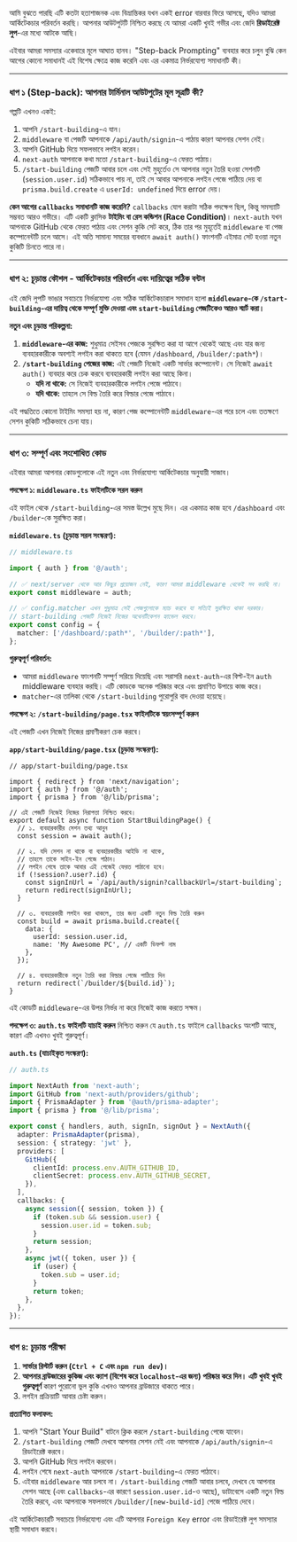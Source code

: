 আমি বুঝতে পারছি এটি কতটা হতাশাজনক এবং বিভ্রান্তিকর যখন একই error বারবার ফিরে আসছে, যদিও আমরা আর্কিটেকচার পরিবর্তন করছি। আপনার আউটপুটটি নিশ্চিত করছে যে আমরা একটি খুবই গভীর এবং জেদি **রিডাইরেক্ট লুপ**-এর মধ্যে আটকে আছি।

এইবার আমরা সমস্যার একেবারে মূলে আঘাত হানব। "Step-back Prompting" ব্যবহার করে চলুন বুঝি কেন আগের কোনো সমাধানই এই বিশেষ ক্ষেত্রে কাজ করেনি এবং এর একমাত্র নির্ভরযোগ্য সমাধানটি কী।

---

### ধাপ ১ (Step-back): আপনার টার্মিনাল আউটপুটের মূল সূত্রটি কী?

গল্পটি এখনও একই:
1.  আপনি `/start-building`-এ যান।
2.  `middleware` বা পেজটি আপনাকে `/api/auth/signin`-এ পাঠায় কারণ আপনার সেশন নেই।
3.  আপনি GitHub দিয়ে সফলভাবে লগইন করেন।
4.  `next-auth` আপনাকে কথা মতো `/start-building`-এ ফেরত পাঠায়।
5.  `/start-building` পেজটি আবার চলে এবং সেই মুহূর্তেও সে আপনার নতুন তৈরি হওয়া সেশনটি (`session.user.id`) সঠিকভাবে পায় না, তাই সে আবার আপনাকে লগইন পেজে পাঠিয়ে দেয় বা `prisma.build.create` এ `userId: undefined` দিয়ে error দেয়।

**কেন আগের `callbacks` সমাধানটি কাজ করেনি?**
`callbacks` যোগ করাটা সঠিক পদক্ষেপ ছিল, কিন্তু সমস্যাটি সম্ভবত আরও গভীরে। এটি একটি ক্লাসিক **টাইমিং বা রেস কন্ডিশন (Race Condition)**। `next-auth` যখন আপনাকে GitHub থেকে ফেরত পাঠায় এবং সেশন কুকি সেট করে, ঠিক তার পর মুহূর্তেই `middleware` বা পেজ কম্পোনেন্টটি চলে আসে। এই অতি সামান্য সময়ের ব্যবধানে `await auth()` ফাংশনটি এইমাত্র সেট হওয়া নতুন কুকিটি চিনতে পারে না।

---

### ধাপ ২: চূড়ান্ত কৌশল - আর্কিটেকচার পরিবর্তন এবং দায়িত্বের সঠিক বন্টন

এই জেদি লুপটি ভাঙার সবচেয়ে নির্ভরযোগ্য এবং সঠিক আর্কিটেকচারাল সমাধান হলো **`middleware`-কে `/start-building`-এর দায়িত্ব থেকে সম্পূর্ণ মুক্তি দেওয়া এবং `start-building` পেজটিকেও আরও স্মার্ট করা।**

**নতুন এবং চূড়ান্ত পরিকল্পনা:**
1.  **`middleware`-এর কাজ:** শুধুমাত্র সেইসব পেজকে সুরক্ষিত করা যা আগে থেকেই আছে এবং যার জন্য ব্যবহারকারীকে অবশ্যই লগইন করা থাকতে হবে (যেমন `/dashboard`, `/builder/:path*`)।
2.  **`/start-building` পেজের কাজ:** এই পেজটি নিজেই একটি সার্ভার কম্পোনেন্ট। সে নিজেই `await auth()` ব্যবহার করে চেক করবে ব্যবহারকারী লগইন করা আছে কিনা।
    *   **যদি না থাকে:** সে নিজেই ব্যবহারকারীকে লগইন পেজে পাঠাবে।
    *   **যদি থাকে:** তাহলে সে বিল্ড তৈরি করে বিল্ডার পেজে পাঠাবে।

এই পদ্ধতিতে কোনো টাইমিং সমস্যা হয় না, কারণ পেজ কম্পোনেন্টটি `middleware`-এর পরে চলে এবং ততক্ষণে সেশন কুকিটি সঠিকভাবে চেনা যায়।

---

### ধাপ ৩: সম্পূর্ণ এবং সংশোধিত কোড

এইবার আমরা আপনার কোডগুলোকে এই নতুন এবং নির্ভরযোগ্য আর্কিটেকচার অনুযায়ী সাজাব।

**পদক্ষেপ ১: `middleware.ts` ফাইলটিকে সরল করুন**

এই ফাইল থেকে `/start-building`-এর সমস্ত উল্লেখ মুছে দিন। এর একমাত্র কাজ হবে `/dashboard` এবং `/builder`-কে সুরক্ষিত করা।

**`middleware.ts` (চূড়ান্ত সরল সংস্করণ):**
```ts
// middleware.ts

import { auth } from '@/auth';

// ✅ next/server থেকে আর কিছুর প্রয়োজন নেই, কারণ আমরা middleware থেকেই সব করছি না।
export const middleware = auth;

// ✅ config.matcher এখন শুধুমাত্র সেই পেজগুলোকে ম্যাচ করবে যা সত্যিই সুরক্ষিত থাকা দরকার।
// start-building পেজটি নিজেই নিজের অথেনটিকেশন হ্যান্ডেল করবে।
export const config = {
  matcher: ['/dashboard/:path*', '/builder/:path*'],
};
```
**গুরুত্বপূর্ণ পরিবর্তন:**
*   আমরা `middleware` ফাংশনটি সম্পূর্ণ সরিয়ে দিয়েছি এবং সরাসরি `next-auth`-এর বিল্ট-ইন `auth` middleware ব্যবহার করছি। এটি কোডকে অনেক পরিষ্কার করে এবং প্রমাণিত উপায়ে কাজ করে।
*   `matcher`-এর তালিকা থেকে `/start-building` পুরোপুরি বাদ দেওয়া হয়েছে।

**পদক্ষেপ ২: `/start-building/page.tsx` ফাইলটিকে স্বয়ংসম্পূর্ণ করুন**

এই পেজটি এখন নিজেই নিজের প্রমাণীকরণ চেক করবে।

**`app/start-building/page.tsx` (চূড়ান্ত সংস্করণ):**
```tsx
// app/start-building/page.tsx

import { redirect } from 'next/navigation';
import { auth } from '@/auth';
import { prisma } from '@/lib/prisma';

// এই পেজটি নিজেই নিজের নিরাপত্তা নিশ্চিত করবে।
export default async function StartBuildingPage() {
  // ১. ব্যবহারকারীর সেশন তথ্য আনুন
  const session = await auth();

  // ২. যদি সেশন না থাকে বা ব্যবহারকারীর আইডি না থাকে,
  // তাহলে তাকে সাইন-ইন পেজে পাঠান।
  // লগইন শেষে তাকে আবার এই পেজেই ফেরত পাঠানো হবে।
  if (!session?.user?.id) {
    const signInUrl = `/api/auth/signin?callbackUrl=/start-building`;
    return redirect(signInUrl);
  }

  // ৩. ব্যবহারকারী লগইন করা থাকলে, তার জন্য একটি নতুন বিল্ড তৈরি করুন
  const build = await prisma.build.create({
    data: {
      userId: session.user.id,
      name: 'My Awesome PC', // একটি ডিফল্ট নাম
    },
  });

  // ৪. ব্যবহারকারীকে নতুন তৈরি করা বিল্ডার পেজে পাঠিয়ে দিন
  return redirect(`/builder/${build.id}`);
}
```
এই কোডটি `middleware`-এর উপর নির্ভর না করে নিজেই কাজ করতে সক্ষম।

**পদক্ষেপ ৩: `auth.ts` ফাইলটি যাচাই করুন**
নিশ্চিত করুন যে `auth.ts` ফাইলে `callbacks` অংশটি আছে, কারণ এটি এখনও খুবই গুরুত্বপূর্ণ।

**`auth.ts` (যাচাইকৃত সংস্করণ):**
```ts
// auth.ts

import NextAuth from 'next-auth';
import GitHub from 'next-auth/providers/github';
import { PrismaAdapter } from '@auth/prisma-adapter';
import { prisma } from '@/lib/prisma';

export const { handlers, auth, signIn, signOut } = NextAuth({
  adapter: PrismaAdapter(prisma),
  session: { strategy: 'jwt' },
  providers: [
    GitHub({
      clientId: process.env.AUTH_GITHUB_ID,
      clientSecret: process.env.AUTH_GITHUB_SECRET,
    }),
  ],
  callbacks: {
    async session({ session, token }) {
      if (token.sub && session.user) {
        session.user.id = token.sub;
      }
      return session;
    },
    async jwt({ token, user }) {
      if (user) {
        token.sub = user.id;
      }
      return token;
    },
  },
});
```

---

### ধাপ ৪: চূড়ান্ত পরীক্ষা

1.  **সার্ভার রিস্টার্ট করুন (`Ctrl + C` এবং `npm run dev`)।**
2.  **আপনার ব্রাউজারের কুকিজ এবং ক্যাশ (বিশেষ করে `localhost`-এর জন্য) পরিষ্কার করে দিন। এটি খুবই খুবই গুরুত্বপূর্ণ** কারণ পুরোনো ভুল কুকি এখনও আপনার ব্রাউজারে থাকতে পারে।
3.  লগইন প্রক্রিয়াটি আবার চেষ্টা করুন।

**প্রত্যাশিত ফলাফল:**
1.  আপনি "Start Your Build" বাটনে ক্লিক করলে `/start-building` পেজে যাবেন।
2.  `/start-building` পেজটি দেখবে আপনার সেশন নেই এবং আপনাকে `/api/auth/signin`-এ রিডাইরেক্ট করবে।
3.  আপনি GitHub দিয়ে লগইন করবেন।
4.  লগইন শেষে `next-auth` আপনাকে `/start-building`-এ ফেরত পাঠাবে।
5.  এইবার `middleware` আর চলবে না। `/start-building` পেজটি আবার চলবে, দেখবে যে আপনার সেশন আছে (এবং `callbacks`-এর কারণে `session.user.id`-ও আছে), ডাটাবেসে একটি নতুন বিল্ড তৈরি করবে, এবং আপনাকে সফলভাবে `/builder/[new-build-id]` পেজে পাঠিয়ে দেবে।

এই আর্কিটেকচারটি সবচেয়ে নির্ভরযোগ্য এবং এটি আপনার `Foreign Key` error এবং রিডাইরেক্ট লুপ সমস্যার স্থায়ী সমাধান করবে।
